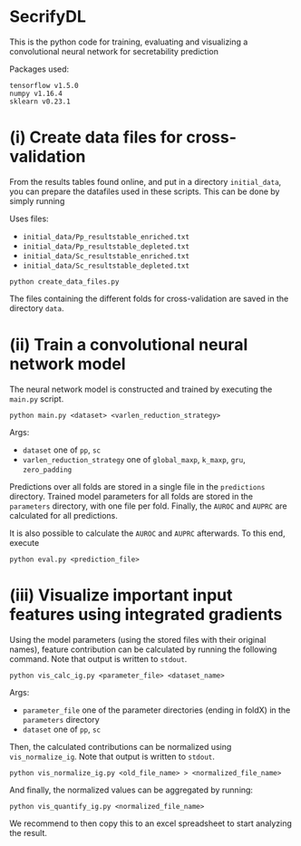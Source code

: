 # SecrifyDL

This is the python code for training, evaluating and visualizing a convolutional neural network for secretability prediction

Packages used:
```
tensorflow v1.5.0
numpy v1.16.4
sklearn v0.23.1
```

# (i) Create data files for cross-validation #

From the results tables found online, and put in a directory `initial_data`, you can prepare the datafiles used in these scripts. This can be done by simply running

Uses files:
- `initial_data/Pp_resultstable_enriched.txt`
- `initial_data/Pp_resultstable_depleted.txt`
- `initial_data/Sc_resultstable_enriched.txt`
- `initial_data/Sc_resultstable_depleted.txt`
```
python create_data_files.py
```
The files containing the different folds for cross-validation are saved in the directory `data`.

# (ii) Train a convolutional neural network model #

The neural network model is constructed and trained by executing the `main.py` script.

```
python main.py <dataset> <varlen_reduction_strategy> 
```
Args:
- `dataset` one of `pp`, `sc`
- `varlen_reduction_strategy` one of `global_maxp`, `k_maxp`, `gru`, `zero_padding`

Predictions over all folds are stored in a single file in the `predictions` directory. Trained model parameters for all folds are stored in the `parameters` directory, with one file per fold. Finally, the `AUROC` and `AUPRC` are calculated for all predictions.

It is also possible to calculate the `AUROC` and `AUPRC` afterwards. To this end, execute

```
python eval.py <prediction_file>
```

# (iii) Visualize important input features using integrated gradients #

Using the model parameters (using the stored files with their original names), feature contribution can be calculated by running the following command. Note that output is written to `stdout`.

```
python vis_calc_ig.py <parameter_file> <dataset_name>
```
Args:
- `parameter_file` one of the parameter directories (ending in foldX) in the `parameters` directory
- `dataset` one of `pp`, `sc`

Then, the calculated contributions can be normalized using `vis_normalize_ig`. Note that output is written to `stdout`.
```
python vis_normalize_ig.py <old_file_name> > <normalized_file_name>
```

And finally, the normalized values can be aggregated by running:
```
python vis_quantify_ig.py <normalized_file_name>
```
We recommend to then copy this to an excel spreadsheet to start analyzing the result.